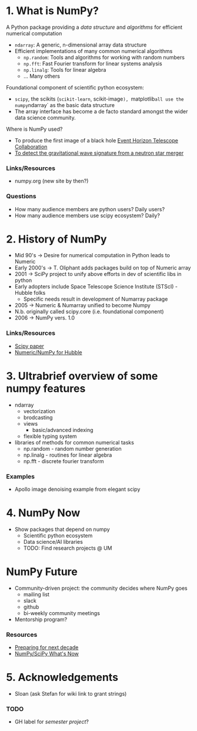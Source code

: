 # 1. What is NumPy?
A Python package providing a *data structure* and *algorithms* for efficient numerical computation
 - `ndarray`: A generic, n-dimensional array data structure
 - Efficient implementations of many common numerical algorithms
   * `np.random`: Tools and algorithms for working with random numbers
   * `np.fft`: Fast Fourier transform for linear systems analysis
   * `np.linalg`: Tools for linear algebra
   * ... Many others

Foundational component of scientific python ecosystem:
  - `scipy`, the scikits (`scikit-learn`, scikit-image`), `matplotlib` all use
    the numpy `ndarray` as the basic data structure
  - The array interface has become a de facto standard amongst the wider
    data science community.

Where is NumPy used?
 - To produce the first image of a black hole 
   [Event Horizon Telescope Collaboration](https://github.com/achael/eht-imaging)
 - [To detect the gravitational wave signature from a neutron star merger](https://github.com/gwastro/pycbc)

### Links/Resources
 - numpy.org (new site by then?)
### Questions
 - How many audience members are python users? Daily users?
 - How many audience members use scipy ecosystem? Daily?

# 2. History of NumPy
 - Mid 90's -> Desire for numerical computation in Python leads to Numeric
 - Early 2000's -> T. Oliphant adds packages build on top of Numeric array
 - 2001 -> SciPy project to unify above efforts in dev of scientific libs in 
   python
 - Early adopters include Space Telescope Science Institute (STScI) - Hubble folks
   - Specific needs result in development of Numarray package
 - 2005 -> Numeric & Numarray unified to become Numpy
 - N.b. originally called scipy.core (i.e. foundational component)
 - 2006 -> NumPy vers. 1.0
### Links/Resources
 - [Scipy paper](https://arxiv.org/pdf/1907.10121.pdf)
 - [Numeric/NumPy for Hubble](https://conference.scipy.org/scipy2011/slides/greenfield_keynote_astronomy.pdf)
 
# 3. Ultrabrief overview of some numpy features
 - ndarray
   - vectorization
   - brodcasting
   - views
     * basic/advanced indexing
   - flexible typing system
 - libraries of methods for common numerical tasks
   - np.random - random number generation
   - np.linalg - routines for linear algebra
   - np.fft    - discrete fourier transform

### Examples
 * Apollo image denoising example from elegant scipy

# 4. NumPy Now
 - Show packages that depend on numpy
   - Scientific python ecosystem
   - Data science/AI libraries
   - TODO: Find research projects @ UM

# NumPy Future

 - Community-driven project: the community decides where NumPy goes
   * mailing list
   * slack
   * github
   * bi-weekly community meetings
 - Mentorship program?

### Resources
 - [Preparing for next decade](https://www.slideshare.net/RalfGommers/inside-numpy-preparing-for-the-next-decade)
 - [NumPy/SciPy What's Now](https://www.slideshare.net/RalfGommers/pydata-nyc-whatsnew-numpyscipy-2019)

 
# 5. Acknowledgements
 - Sloan (ask Stefan for wiki link to grant strings)
 
### TODO
 - GH label for *semester project*?
